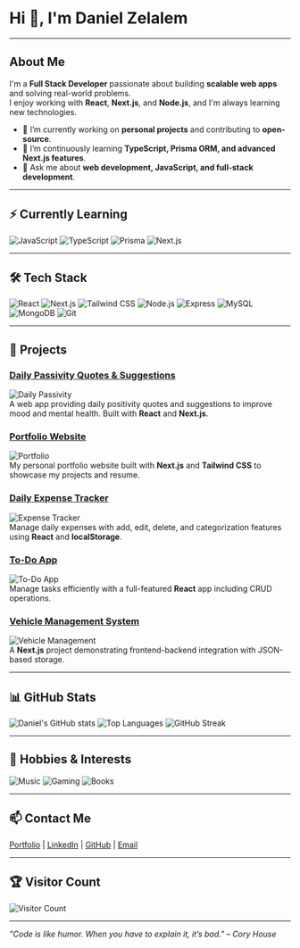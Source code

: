 # Hi 👋, I'm Daniel Zelalem

---

## About Me
I'm a **Full Stack Developer** passionate about building **scalable web apps** and solving real-world problems.  
I enjoy working with **React**, **Next.js**, and **Node.js**, and I'm always learning new technologies.  

- 🔭 I’m currently working on **personal projects** and contributing to **open-source**.  
- 🌱 I’m continuously learning **TypeScript, Prisma ORM, and advanced Next.js features**.  
- 💬 Ask me about **web development, JavaScript, and full-stack development**.  

---

## ⚡ Currently Learning
![JavaScript](https://img.shields.io/badge/JavaScript-F7DF1E?style=for-the-badge&logo=javascript&logoColor=black)
![TypeScript](https://img.shields.io/badge/TypeScript-3178C6?style=for-the-badge&logo=typescript&logoColor=white)
![Prisma](https://img.shields.io/badge/Prisma-2D3748?style=for-the-badge&logo=prisma&logoColor=white)
![Next.js](https://img.shields.io/badge/Next.js-000000?style=for-the-badge&logo=next.js&logoColor=white)

---

## 🛠️ Tech Stack

![React](https://img.shields.io/badge/React-61DAFB?style=for-the-badge&logo=react&logoColor=black)
![Next.js](https://img.shields.io/badge/Next.js-000000?style=for-the-badge&logo=next.js&logoColor=white)
![Tailwind CSS](https://img.shields.io/badge/Tailwind_CSS-06B6D4?style=for-the-badge&logo=tailwind-css&logoColor=white)
![Node.js](https://img.shields.io/badge/Node.js-339933?style=for-the-badge&logo=node.js&logoColor=white)
![Express](https://img.shields.io/badge/Express.js-000000?style=for-the-badge&logo=express&logoColor=white)
![MySQL](https://img.shields.io/badge/MySQL-4479A1?style=for-the-badge&logo=mysql&logoColor=white)
![MongoDB](https://img.shields.io/badge/MongoDB-47A248?style=for-the-badge&logo=mongodb&logoColor=white)
![Git](https://img.shields.io/badge/Git-F05032?style=for-the-badge&logo=git&logoColor=white)

---

## 🔭 Projects

### [Daily Passivity Quotes & Suggestions](https://positivity.lovable.app/)
![Daily Passivity](https://via.placeholder.com/400x200?text=Project+Screenshot)  
A web app providing daily positivity quotes and suggestions to improve mood and mental health. Built with **React** and **Next.js**.

### [Portfolio Website](https://danielzelalem.vercel.app/)
![Portfolio](https://via.placeholder.com/400x200?text=Project+Screenshot)  
My personal portfolio website built with **Next.js** and **Tailwind CSS** to showcase my projects and resume.

### [Daily Expense Tracker](https://github.com/Danz-ed/expense-tracker)
![Expense Tracker](https://via.placeholder.com/400x200?text=Project+Screenshot)  
Manage daily expenses with add, edit, delete, and categorization features using **React** and **localStorage**.

### [To-Do App](https://github.com/Danz-ed/todo-app)
![To-Do App](https://via.placeholder.com/400x200?text=Project+Screenshot)  
Manage tasks efficiently with a full-featured **React** app including CRUD operations.

### [Vehicle Management System](https://github.com/Danz-ed/vehicle-management)
![Vehicle Management](https://via.placeholder.com/400x200?text=Project+Screenshot)  
A **Next.js** project demonstrating frontend-backend integration with JSON-based storage.

---

## 📊 GitHub Stats

![Daniel's GitHub stats](https://github-readme-stats.vercel.app/api?username=Danz-ed&show_icons=true&theme=radical&count_private=true&hide=issues)
![Top Languages](https://github-readme-stats.vercel.app/api/top-langs/?username=Danz-ed&layout=compact&theme=radical)
![GitHub Streak](https://github-readme-streak-stats.herokuapp.com/?user=Danz-ed&theme=radical)

---

## 🎯 Hobbies & Interests
![Music](https://img.shields.io/badge/Music-FF69B4?style=for-the-badge&logo=spotify&logoColor=white)
![Gaming](https://img.shields.io/badge/Gaming-FFD700?style=for-the-badge&logo=discord&logoColor=white)
![Books](https://img.shields.io/badge/Books-8A2BE2?style=for-the-badge&logo=goodreads&logoColor=white)

---

## 📫 Contact Me

[Portfolio](https://danielzelalem.vercel.app/) | [LinkedIn](https://www.linkedin.com/in/daniel-zelalem-3741a7252?utm_source=share&utm_campaign=share_via&utm_content=profile&utm_medium=android_app) | [GitHub](https://github.com/Danz-ed) | [Email](mailto:dzelalem86@gmail.com)

---

## 🏆 Visitor Count

![Visitor Count](https://profile-counter.glitch.me/Danz-ed/count.svg)

---

*"Code is like humor. When you have to explain it, it’s bad." – Cory House*
